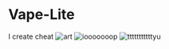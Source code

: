 # Vape-Lite
I create cheat
![art](https://user-images.githubusercontent.com/121470628/209606554-82c66d0c-13f7-497e-bfca-aae55c56ced0.PNG)
![iooooooop](https://user-images.githubusercontent.com/121470628/209606556-26fd4b3c-6eba-42b5-96d1-f556736aacd1.PNG)
![tttttttttttyu](https://user-images.githubusercontent.com/121470628/209606558-10b5ec39-f534-4899-a971-fe45631d4bb7.PNG)
